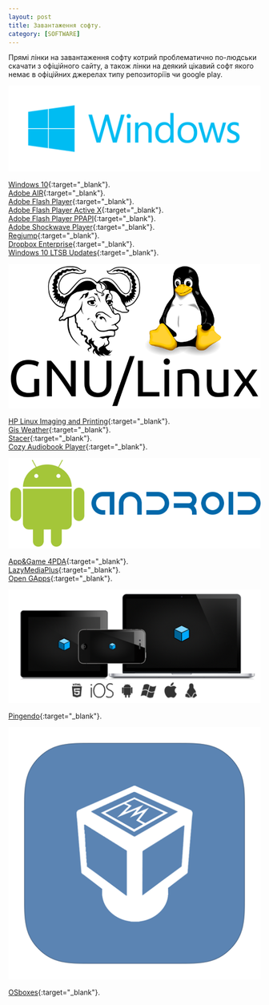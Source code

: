 ```yaml
---
layout: post
title: Завантаження софту.
category: [SOFTWARE]
---
```

Прямі лінки на завантаження софту котрий проблематично по-людськи скачати з офіційного сайту, а також лінки на деякий цікавий софт якого немає в офіційних джерелах типу репозиторіїв чи google play. <!--more-->

![windows logo](/assets/media/windows-logo.png?style=head)  

[Windows 10](https://www.microsoft.com/en-us/software-download/windows10ISO "Windows 10"){:target="_blank"}.  
[Adobe AIR](https://helpx.adobe.com/air/kb/archived-air-sdk-version.html "Adobe AIR"){:target="_blank"}.  
[Adobe Flash Player](http://fpdownload.macromedia.com/pub/flashplayer/latest/help/install_flash_player.exe "Adobe Flash Player"){:target="_blank"}.  
[Adobe Flash Player Active X](http://fpdownload.macromedia.com/pub/flashplayer/latest/help/install_flash_player_ax.exe "Adobe Flash Player Active X"){:target="_blank"}.  
[Adobe Flash Player PPAPI](http://fpdownload.macromedia.com/pub/flashplayer/latest/help/install_flash_player_ppapi.exe "Adobe Flash Player PPAPI"){:target="_blank"}.  
[Adobe Shockwave Player](http://fpdownload.macromedia.com/get/shockwave/default/english/win95nt/latest/sw_lic_slim_installer.exe "Adobe Shockwave Player"){:target="_blank"}.  
[Regjump](https://download.sysinternals.com/files/RegJump.zip "Regjump"){:target="_blank"}.  
[Dropbox Enterprise](https://www.dropbox.com/downloading?full=1&os=win "Dropbox Enterprise"){:target="_blank"}.  
[Windows 10 LTSB Updates](http://catalog.update.microsoft.com/v7/site/Search.aspx?q=ltsb "Windows 10 LTSB Updates"){:target="_blank"}.


![linux logo](/assets/media/linux-logo.png?style=head)

[HP Linux Imaging and Printing](https://developers.hp.com/hp-linux-imaging-and-printing/gethplip "HP Linux Imaging and Printing"){:target="_blank"}.  
[Gis Weather](http://sourceforge.net/projects/gis-weather/ "Gis Weather"){:target="_blank"}.  
[Stacer](https://github.com/oguzhaninan/Stacer/releases "Stacer"){:target="_blank"}.  
[Cozy Audiobook Player](https://github.com/geigi/cozy "Cozy Audiobook Player"){:target="_blank"}.


![android logo](/assets/media/android-logo.png?style=head)

[App&Game 4PDA](http://4pda.ru/forum/index.php?showtopic=275433 "App&Game 4PDA"){:target="_blank"}.  
[LazyMediaPlus](http://4pda.ru/forum/index.php?showtopic=498766 "LazyMediaPlus"){:target="_blank"}.  
[Open GApps](http://opengapps.org/#downloadsection ">Open GApps"){:target="_blank"}.


![crossplatform logo](/assets/media/crossplatform.png?style=head)

[Pingendo](http://pingendo.com/ "Pingendo"){:target="_blank"}.


![virtualbox logo](/assets/media/virtualbox.png?style=head)

[OSboxes](http://www.osboxes.org/virtualbox-images/ "OSboxes"){:target="_blank"}.
